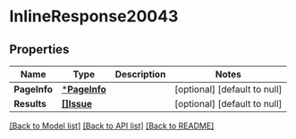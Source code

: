 # InlineResponse20043

## Properties
Name | Type | Description | Notes
------------ | ------------- | ------------- | -------------
**PageInfo** | [***PageInfo**](PageInfo.md) |  | [optional] [default to null]
**Results** | [**[]Issue**](Issue.md) |  | [optional] [default to null]

[[Back to Model list]](../README.md#documentation-for-models) [[Back to API list]](../README.md#documentation-for-api-endpoints) [[Back to README]](../README.md)

